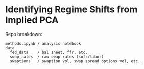 # Identifying Regime Shifts from Implied PCA

Repo breakdown:
```
methods.ipynb / analysis notebook
data
  fed_data    / bal sheet, ffr, etc. 
  swap_rates  / raw swap rates (sofr/libor)
  swaptions   / swaption vol, swap spread options vol, etc. 
```


